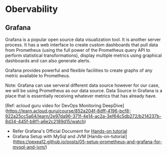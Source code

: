 # Obervability
## Grafana 

Grafana is a popular open source data visualization tool. It is another server process. It has a web interface to create custom dashboards that pull data from Prometheus (using the full power of the Prometheus query API to perform statistical transformations), display multiple metrics using graphical dashboards and can also generate alerts.

Grafana provides powerful and flexible facilities to create graphs of any metric available to Prometheus. 

Note: Grafana can use serveral different data source however for our case, we will be using Prometheus as our data source. 
Data Source in Grafana is a place that is essentially receiving whatever metrics that has already have. 

[Ref: acloud guru video for DevOps Monitoring DeepDive] (https://learn.acloud.guru/course/852a204f-8dff-4196-bcf8-922a25cc5a64/learn/2e97da96-371f-4e14-ac2a-3ef64c5db272/b214237b-8d34-445f-b8f1-a6e2c2189d15/watch)

* Refer Grafana's Official Document for [Hands-on tutorial](https://grafana.com/tutorials/grafana-fundamentals/)
* Grafana Setup with MySql and JVM [Hands-on-tutorial] (https://pexea12.github.io/posts/05-setup-prometheus-and-grafana-for-mysql-and-jvm/)
